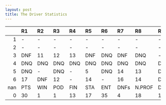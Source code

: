 ```yaml
---
layout: post 
title: The Driver Statistics
--- 
```


|     | R1   | R2   | R3   | R4   | R5   | R6   | R7   | R8     | R9   | R10   | R11   | R12   | Points   | Pos   |
|----:|:-----|:-----|:-----|:-----|:-----|:-----|:-----|:-------|:-----|:------|:------|:------|:---------|:------|
|   1 | -    | -    | -    | -    | -    | -    | -    | -      | -    | -     | -     | -     | nan      | nan   |
|   2 | -    | -    | -    | -    | -    | -    | -    | -      | -    | -     | -     | -     | nan      | nan   |
|   3 | DNF  | 11   | 12   | 13   | DNF  | DNQ  | DNF  | DNQ    | -    | -     | -     | -     | 4.0      | 23.0  |
|   4 | DNQ  | DNQ  | DNQ  | DNQ  | DNQ  | DNQ  | DNQ  | DNQ    | DNQ  | DNQ   | DNQ   | -     | 60.0     | 8.0   |
|   5 | DNQ  | -    | DNQ  | -    | 5    | DNQ  | 14   | 13     | DNQ  | -     | 1     | 10    | 42.0     | 12.0  |
|   6 | 17   | DNF  | 12   | -    | 14   | -    | 16   | 14     | DNQ  | nan   | nan   | nan   | 18.0     | 14.0  |
| nan | PTS  | WIN  | POD  | FIN  | STA  | ENT  | DNFs | N.PROF | DNQ  | %FIN  | PPR   | BST   | CHA      | RNK   |
|   0 | 30   | 1    | 1    | 13   | 17   | 35   | 4    | 18     | 18   | 76.47 | 0.86  | 1     | 0.0      | 35.0  |